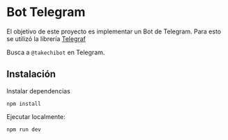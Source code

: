 # Bot Telegram

El objetivo de este proyecto es implementar un Bot de Telegram. Para esto se utilizó la librería [Telegraf](https://telegraf.js.org/#/)

Busca a ```@takechibot``` en Telegram.

## Instalación

Instalar dependencias 
```
npm install
```

Ejecutar localmente:
```
npm run dev
```